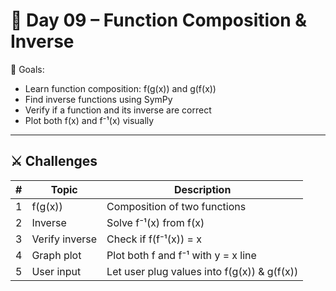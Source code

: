 # 📘 Day 09 – Function Composition & Inverse

🎯 Goals:
- Learn function composition: f(g(x)) and g(f(x))
- Find inverse functions using SymPy
- Verify if a function and its inverse are correct
- Plot both f(x) and f⁻¹(x) visually

---

## ⚔️ Challenges

| # | Topic             | Description                              |
|---|------------------|------------------------------------------|
| 1 | f(g(x))           | Composition of two functions             |
| 2 | Inverse           | Solve f⁻¹(x) from f(x)                   |
| 3 | Verify inverse    | Check if f(f⁻¹(x)) = x                   |
| 4 | Graph plot        | Plot both f and f⁻¹ with y = x line      |
| 5 | User input        | Let user plug values into f(g(x)) & g(f(x)) |